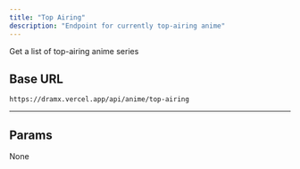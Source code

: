 ```yaml
---
title: "Top Airing"
description: "Endpoint for currently top-airing anime"
---
```


Get a list of top-airing anime series

## Base URL

```code
https://dramx.vercel.app/api/anime/top-airing
```
---
## Params

None
